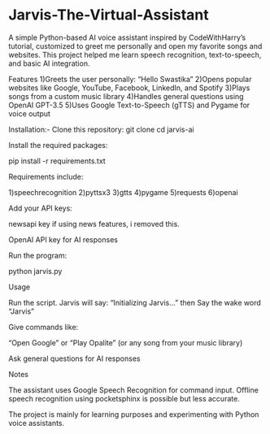 # Jarvis-The-Virtual-Assistant
A simple Python-based AI voice assistant inspired by CodeWithHarry’s tutorial, customized to greet me personally and open my favorite songs and websites. This project helped me learn speech recognition, text-to-speech, and basic AI integration.

Features
1)Greets the user personally: “Hello Swastika”
2)Opens popular websites like Google, YouTube, Facebook, LinkedIn, and Spotify
3)Plays songs from a custom music library
4)Handles general questions using OpenAI GPT-3.5
5)Uses Google Text-to-Speech (gTTS) and Pygame for voice output

Installation:-
Clone this repository:
git clone <your-repo-link>
cd jarvis-ai


Install the required packages:

pip install -r requirements.txt


Requirements include:

1)speechrecognition
2)pyttsx3
3)gtts
4)pygame
5)requests
6)openai

Add your API keys:

newsapi key if using news features, i removed this.

OpenAI API key for AI responses


Run the program:

python jarvis.py


Usage

Run the script. Jarvis will say: “Initializing Jarvis…” then Say the wake word “Jarvis”



Give commands like:

“Open Google” or “Play Opalite” (or any song from your music library)


Ask general questions for AI responses

Notes

The assistant uses Google Speech Recognition for command input.
Offline speech recognition using pocketsphinx is possible but less accurate.

The project is mainly for learning purposes and experimenting with Python voice assistants.




